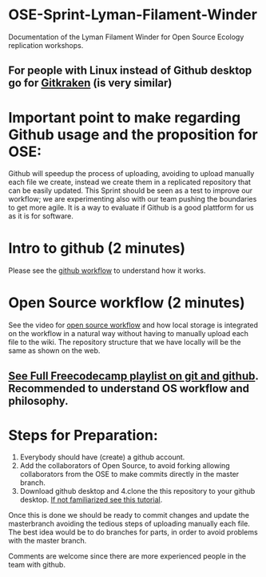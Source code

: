 # OSE-Sprint-Lyman-Filament-Winder
Documentation of the Lyman Filament Winder for Open Source Ecology replication workshops.

## For people with Linux instead of Github desktop go for [Gitkraken](https://www.gitkraken.com/download) (is very similar)

# Important point to make regarding Github usage and the proposition for OSE:
Github will speedup the process of uploading, avoiding to upload manually each file we create, instead we create them in a replicated repository that can be easily updated. This Sprint should be seen as a test to improve our workflow; we are experimenting also with our team pushing the boundaries to get more agile. It is a way to evaluate if Github is a good plattform for us as it is for software.


# Intro to github (2 minutes)
Please see the [github workflow](https://www.youtube.com/watch?v=2GO1a1vgNrc&ab_channel=freeCodeCamp) to understand how it works.

# Open Source workflow (2 minutes)
See the video for [open source workflow](https://www.youtube.com/watch?v=4VY0kHqIqyU&ab_channel=freeCodeCamp) and how local storage is integrated on the workflow in a natural way without having to manually upload each file to the wiki. The repository structure that we have locally will be the same as shown on the web.

## [See Full Freecodecamp playlist on git and github](https://www.youtube.com/watch?v=vR-y_2zWrIE&list=PLWKjhJtqVAbkFiqHnNaxpOPhh9tSWMXIF&ab_channel=freeCodeCamp). Recommended to understand OS workflow and philosophy.



# Steps for Preparation:

1. Everybody should have (create) a github account.
2. Add the collaborators of Open Source, to avoid forking allowing collaborators from the OSE to make commits directly in the master branch.
3. Download github desktop and 
4.clone the this repository to your github desktop. [If not familiarized see this tutorial](https://www.youtube.com/watch?v=J2W7igZqHgA&ab_channel=SeleneSchmittling).

Once this is done we should be ready to commit changes and update the masterbranch avoiding the tedious steps of uploading manually each file. The best idea would be to do branches for parts, in order to avoid problems with the master branch.

Comments are welcome since there are more experienced people in the team with github.
